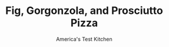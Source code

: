 ---
layout: ../../layouts/MarkdownPostLayout.astro
title: Fig, Gorgonzola, and Prosciutto Pizza
author: America's Test Kitchen
pubDate: 2023-03-15
description: "We bake this weeknight pizza in an oiled baking sheet to ensure a crisp—not floppy—pizza crust."
image_url: https://res.cloudinary.com/hksqkdlah/image/upload/ar_1:1,c_fill,dpr_2.0,f_auto,fl_lossy.progressive.strip_profile,g_faces:auto,q_auto:low,w_344/21995_sfs-fig-gorgonzola-and-proscuitto-pizza-015bridge
tags: ["Main Courses","Weeknight","Pizza"]
calories: 2379
protein: 18
carbohydrates: 72
fats: 
fiber: 3
ingredients: ["1/4 cup, olive oil","1 tablespoon, balsamic vinegar",", Salt and pepper","1 pound, pizza dough","1/4 cup, fig jam","3 ounces, Gorgonzola cheese, crumbled (3/4 cup)","2 ounces (2 cups), baby arugula","4 thin slices, prosciutto, torn into 1-inch pieces"]
serves: 4
time: "30 minutes"
instructions: ["Adjust oven rack to upper-middle position and heat oven to 500 degrees. Brush rimmed baking sheet with 2 tablespoons oil. Whisk vinegar, 1/2 teaspoon salt, 1/2 teaspoon pepper, and 1 tablespoon oil together in bowl.","Roll dough into 16 by 10-inch oval on lightly floured counter, about 1/4 inch thick. Transfer dough to prepared sheet and brush with remaining 1 tablespoon oil. Brush dough with jam and sprinkle with Gorgonzola, leaving 1/2-inch border.","Bake until cheese is melted and crust is browned, about 10 minutes, rotating sheet halfway through baking. Let pizza cool for 5 minutes. Toss arugula with vinaigrette. Distribute arugula and prosciutto over pizza. Serve."]
nutrition: ["307 mg Potassium","251 mg Phosphorus","253 mg Calcium","3 mg Iron","47 mg Magnesium","1198 mg Sodium","1 mg Zinc","25 g Fat","5 mg Niacin (B3)","13 g Monounsaturated","3 g Polyunsaturated","3 mg Vitamin C","24 mg Cholesterol","7 g Saturated","3 g Fiber","182 µg Folic acid","59 µg Folate (food)","11 g Sugars","26 µg Vitamin K","77 g Water","72 g Carbs","370 µg Folate equivalent (total)","18 g Protein","2 mg Vitamin E","67 µg Vitamin A","594 kcal Energy","9 g Sugars, added","2379 calories"]
notes: "Fresh pizza dough can be found in the refrigerated section of most grocery stores."
---